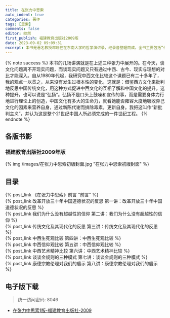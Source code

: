 ```yaml
---
title: 在张力中思索
auto_indent: true
categories: 著作
tags: [思索]
comments: false
editor: 皎然
first_publish: 福建教育出版社2009版
date: 2023-09-02 09:09:31
excerpt: 本书是著名教授邓晓芒在东南大学的哲学演讲录，经录音整理而成。全书主要包括“传统文化及其现代化的反思”“中西生死观比较”“中西艺术精神比较”“谈谈金规则的三种模式”“康德宗教伦理对我们的启示”等八讲，深入分析和探讨了哲学上的诸多问题，比如“生死”“信仰”“艺术精神”“宗教伦理”等。
---
```

{% note success %}
本书的几场讲演就是在上述三种张力中展开的。在今天，谈文化问题离不开现实问题，而谈现实问题又只有通过中西、古今、现实与理想的对比才能深入。自从1980年代起，我研究中西文化比较这个课题已有二十多年了，我的观点一以贯之，从来没有发生过根本性的变化，这就是：借鉴西方文化来批判地反思中国传统文化，用这种方式促进中西文化的互相了解和中国文化的提升。这种提升，也可以说是“弘扬”。弘扬不是口头上鼓噪和宣传的事，而是需要身体力行地进行理论上的创造，中国文化有多大的生命力，就看她能否雍容大度地吸收异己文化的因素来营养自身，通过新陈代谢而排除毒素，更新自身。我把这叫作“新批判主义”，并认为这是整个21世纪中国人所必须完成的一件世纪工程。
{% endnote %}
## 各版书影
### 福建教育出版社2009年版
{% img /images/在张力中思索初版封面.jpg "在张力中思索初版封面" %}

## 目录
{% post_link 《在张力中思索》前言 "前言" %}<br/>
{% post_link 改革开放三十年中国道德状况的反思 第一讲：改革开放三十年中国道德状况的反思 %}<br/>
{% post_link 我们为什么没有超越性的信仰 第二讲：我们为什么没有超越性的信仰 %}<br/>
{% post_link 传统文化及其现代化的反思 第三讲：传统文化及其现代化的反思 %}<br/>
{% post_link 中西生死观比较 第四讲：中西生死观比较 %}<br/>
{% post_link 中西信仰观比较 第五讲：中西信仰观比较 %}<br/>
{% post_link 中西艺术精神比较 第六讲：中西艺术精神比较 %}<br/>
{% post_link 谈谈金规则的三种模式 第七讲：谈谈金规则的三种模式 %}<br/>
{% post_link 康德宗教伦理对我们的启示 第八讲：康德宗教伦理对我们的启示 %}<br/>
## 电子版下载
> 统一访问密码: 8046

- [在张力中思索1版-福建教育出版社-2009](https://url92.ctfile.com/f/21466692-928357407-7cfdb0?p=8046)
